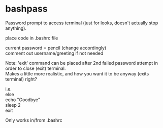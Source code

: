 # bashpass
Password prompt to access terminal (just for looks, doesn't actually stop anything).  

place code in .bashrc file    

current password = pencil (change accordingly)  
comment out username/greeting if not needed


Note: 'exit' command can be placed after 2nd failed password attempt in order to close (exit) terminal.  
Makes a little more realistic, and how you want it to be anyway (exits terminal) right?  

i.e.      
else  
echo "Goodbye"  
sleep 2  
exit  

Only works in/from .bashrc  
